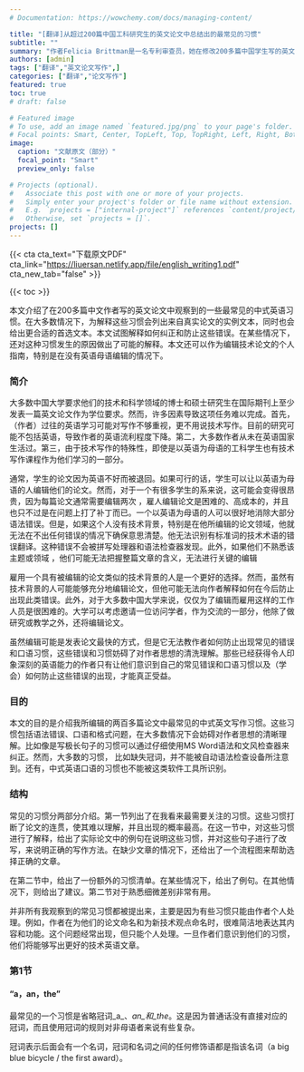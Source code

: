 ```yaml
---
# Documentation: https://wowchemy.com/docs/managing-content/

title: "[翻译]从超过200篇中国工科研究生的英文论文中总结出的最常见的习惯"
subtitle: ""
summary: "作者Felicia Brittman是一名专利审查员，她在修改200多篇中国学生写的英文论文后，发表了这篇详细指导中国学生如何写好英文论文的文献，针对一些中国学生常犯的错误进行了讲解，十分值得阅读，因此我在学习阅读的同时将原文简单的翻译了一下。"
authors: [admin]
tags: ["翻译","英文论文写作",]
categories: ["翻译","论文写作"]
featured: true
toc: true
# draft: false

# Featured image
# To use, add an image named `featured.jpg/png` to your page's folder.
# Focal points: Smart, Center, TopLeft, Top, TopRight, Left, Right, BottomLeft, Bottom, BottomRight.
image:
  caption: "文献原文（部分）"
  focal_point: "Smart"
  preview_only: false

# Projects (optional).
#   Associate this post with one or more of your projects.
#   Simply enter your project's folder or file name without extension.
#   E.g. `projects = ["internal-project"]` references `content/project/deep-learning/index.md`.
#   Otherwise, set `projects = []`.
projects: []
---
```


{{< cta cta_text="下载原文PDF" cta_link="https://liuersan.netlify.app/file/english_writing1.pdf" cta_new_tab="false" >}}


{{< toc >}}

本文介绍了在200多篇中文作者写的英文论文中观察到的一些最常见的中式英语习惯。在大多数情况下，为解释这些习惯会列出来自真实论文的实例文本，同时也会给出更合适的首选文本。本文试图解释如何纠正和防止这些错误。在某些情况下，还对这种习惯发生的原因做出了可能的解释。本文还可以作为编辑技术论文的个人指南，特别是在没有英语母语编辑的情况下。


### 简介

大多数中国大学要求他们的技术和科学领域的博士和硕士研究生在国际期刊上至少发表一篇英文论文作为学位要求。然而，许多因素导致这项任务难以完成。首先，（作者）过往的英语学习可能对写作不够重视，更不用说技术写作。目前的研究可能不包括英语，导致作者的英语流利程度下降。第二，大多数作者从未在英语国家生活过。第三，由于技术写作的特殊性，即使是以英语为母语的工科学生也有技术写作课程作为他们学习的一部分。

通常，学生的论文因为英语不好而被退回。如果可行的话，学生可以让以英语为母语的人编辑他们的论文。然而，对于一个有很多学生的系来说，这可能会变得很昂贵，因为每篇论文通常需要编辑两次 ，雇人编辑论文是困难的、高成本的，并且也只不过是在问题上打了补丁而已。一个以英语为母语的人可以很好地消除大部分语法错误。但是，如果这个人没有技术背景，特别是在他所编辑的论文领域，他就无法在不出任何错误的情况下确保意思清楚。他无法识别有标准词的技术术语的错误翻译。这种错误不会被拼写处理器和语法检查器发现。此外，如果他们不熟悉该主题或领域 ，他们可能无法把握整篇文章的含义，无法进行关键的编辑

雇用一个具有被编辑的论文类似的技术背景的人是一个更好的选择。然而，虽然有技术背景的人可能能够充分地编辑论文，但他可能无法向作者解释如何在今后防止出现此类错误。此外，对于大多数中国大学来说，仅仅为了编辑而雇用这样的工作人员是很困难的。大学可以考虑邀请一位访问学者，作为交流的一部分，他除了做研究或教学之外，还将编辑论文。

虽然编辑可能是发表论文最快的方式，但是它无法教作者如何防止出现常见的错误和口语习惯，这些错误和习惯妨碍了对作者思想的清洗理解。那些已经获得令人印象深刻的英语能力的作者只有让他们意识到自己的常见错误和口语习惯以及（学会）如何防止这些错误的出现，才能真正受益。

### 目的

本文的目的是介绍我所编辑的两百多篇论文中最常见的中式英文写作习惯。这些习惯包括语法错误、口语和格式问题，在大多数情况下会妨碍对作者思想的清晰理解。比如像是写极长句子的习惯可以通过仔细使用MS Word语法和文风检查器来纠正。然而，大多数的习惯， 比如缺失冠词，并不能被自动语法检查设备所注意到。还有，中式英语口语的习惯也不能被这类软件工具所识别。

### 结构

常见的习惯分两部分介绍。第一节列出了在我看来最需要关注的习惯。这些习惯打断了论文的连贯，使其难以理解，并且出现的概率最高。在这一节中，对这些习惯进行了解释，给出了实际论文中的例句在说明这些习惯，并对这些句子进行了改写，来说明正确的写作方法。在缺少文章的情况下，还给出了一个流程图来帮助选择正确的文章。

在第二节中，给出了一份额外的习惯清单。在某些情况下，给出了例句。在其他情况下，则给出了建议。第二节对于熟悉细微差别非常有用。

并非所有我观察到的常见习惯都被提出来，主要是因为有些习惯只能由作者个人处理。例如，作者在为他们的论文命名和为新技术观点命名时，很难简洁地表达其内容和功能。这个问题经常出现，但只能个人处理。一旦作者们意识到他们的习惯，他们将能够写出更好的技术英语文章。

### 第1节

#### “a，an，the”

最常见的一个习惯是省略冠词_a_、_an_和_the_。这是因为普通话没有直接对应的冠词，而且使用冠词的规则对非母语者来说有些复杂。

冠词表示后面会有一个名词，冠词和名词之间的任何修饰语都是指该名词（a big blue bicycle / the first award）。